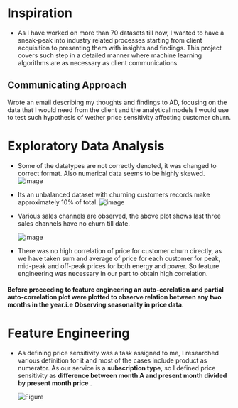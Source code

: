 # Inspiration
* As I have worked on more than 70 datasets till now, I wanted to have a sneak-peak into industry related processes starting from client acquisition to presenting 
them with insights and findings. This project covers such step in a detailed manner where machine learning algorithms are as necessary as client communications.

## Communicating Approach
 Wrote an email describing my  thoughts and findings to AD, focusing on the data that I would need from the client and the analytical models I would use to test such hypothesis of wether price sensitivity affecting customer churn.
 # Exploratory Data Analysis
 * Some of the datatypes are not correctly denoted, it was changed to correct format. Also numerical data seems to be highly skewed.
   ![image](https://user-images.githubusercontent.com/102746816/161384208-891e0006-79e7-4b68-ab65-91269b943b5f.png)
* Its an unbalanced dataset with churning customers records make approximately 10% of total.
   ![image](https://user-images.githubusercontent.com/102746816/161384279-78c6259c-6604-4cf6-9c10-41c49d4d5ff0.png)
* Various sales channels are observed, the above plot shows last three sales channels have no churn till date.

  ![image](https://user-images.githubusercontent.com/102746816/161384427-c2328a90-1533-4db6-a789-eee5508b014e.png)
* There was no high correlation of price for customer churn directly, as we have taken sum and average of price for each customer for peak, mid-peak and off-peak prices for both energy and power. So feature engineering was necessary in our part to obtain high correlation.
#### Before proceeding to feature engineering an auto-corelation and partial auto-correlation plot were plotted to observe relation between any two months in the year.i.e Observing seasonality in price data.
# Feature Engineering

* As defining price sensitivity was a task assigned to me, I researched various definition for it and most of the cases include product as numerator. As our service is a **subscription type**, so I defined price sensitivity as **difference between month A and present month divided by present month price** .

  ![Figure](https://latex.codecogs.com/png.image?\dpi{110}&space;\bg_white&space;Sensitivity=\frac{Price(Month_1)-Price(Month_2)}{Price(Month_2)})
